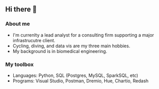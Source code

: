 ## Hi there 👋

<!--
**jaw63/jaw63** is a ✨ _special_ ✨ repository because its `README.md` (this file) appears on your GitHub profile.

Here are some ideas to get you started:

- 🔭 I’m currently working on ...
- 🌱 I’m currently learning ...
- 👯 I’m looking to collaborate on ...
- 🤔 I’m looking for help with ...
- 💬 Ask me about ...
- 📫 How to reach me: ...
- 😄 Pronouns: ...
- ⚡ Fun fact: ...
-->

### About me
* I'm currenlty a lead analyst for a consulting firm supporting a major infrastrucutre client.
* Cycling, diving, and data vis are my three main hobbies.
* My background is in biomedical engineering.

### My toolbox
* Languages: Python, SQL (Postgres, MySQL, SparkSQL, etc)
* Programs: Visual Studio, Postman, Dremio, Hue, Chartio, Redash
